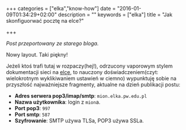 +++
categories = ["elka","know-how"]
date = "2016-01-09T01:34:29+02:00"
description = ""
keywords = ["elka"]
title = "Jak skonfiguorwać pocztę na elce?"

+++

_Post przeportowany ze starego bloga._

Nowy layout. Taki piękny!

<!--more-->

Jeżeli ktoś trafi tutaj w rozpaczy(hej!), odrzucony vaporowym stylem dokumentacji sieci na [elce](http://elka.pw.edu.pl), to nauczony doświadczeniem(czyt: wielokrotnym wyklikiwaniem ustawień w ciemno) wypunktuję sobie na przyszłość najważniejsze fragmenty, aktualne na dzień publikacji postu:

 - **Adres serwera pop3/imap/smtp**: `mion.elka.pw.edu.pl`
 - **Nazwa użytkownika**: login z `mion`a.
 - **Port pop3**: `997`
 - **Port smtp**: `587`
 - **Szyfrowanie**: SMTP używa TLSa, POP3 używa SSLa.

